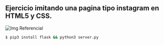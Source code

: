 ## Ejercicio imitando una pagina tipo instagram en HTML5 y CSS. 

![Img Referencial](https://user-images.githubusercontent.com/113224041/196060616-c3c8e7b2-7198-46f4-9bd9-549b9701a7b4.png)


```sh
$ pip3 install flask && python3 server.py
```

